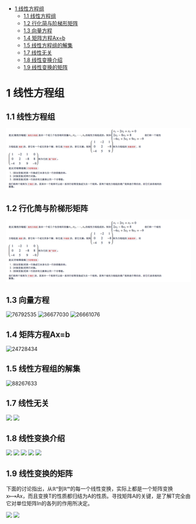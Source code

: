 - [1 线性方程组](#1-%e7%ba%bf%e6%80%a7%e6%96%b9%e7%a8%8b%e7%bb%84)
  - [1.1 线性方程组](#11-%e7%ba%bf%e6%80%a7%e6%96%b9%e7%a8%8b%e7%bb%84)
  - [1.2 行化简与阶梯形矩阵](#12-%e8%a1%8c%e5%8c%96%e7%ae%80%e4%b8%8e%e9%98%b6%e6%a2%af%e5%bd%a2%e7%9f%a9%e9%98%b5)
  - [1.3 向量方程](#13-%e5%90%91%e9%87%8f%e6%96%b9%e7%a8%8b)
  - [1.4 矩阵方程Ax=b](#14-%e7%9f%a9%e9%98%b5%e6%96%b9%e7%a8%8baxb)
  - [1.5 线性方程组的解集](#15-%e7%ba%bf%e6%80%a7%e6%96%b9%e7%a8%8b%e7%bb%84%e7%9a%84%e8%a7%a3%e9%9b%86)
  - [1.7 线性无关](#17-%e7%ba%bf%e6%80%a7%e6%97%a0%e5%85%b3)
  - [1.8 线性变换介绍](#18-%e7%ba%bf%e6%80%a7%e5%8f%98%e6%8d%a2%e4%bb%8b%e7%bb%8d)
  - [1.9 线性变换的矩阵](#19-%e7%ba%bf%e6%80%a7%e5%8f%98%e6%8d%a2%e7%9a%84%e7%9f%a9%e9%98%b5)

# 1 线性方程组
## 1.1 线性方程组
![57054866](linear_system_of_equations1.png)

## 1.2 行化简与阶梯形矩阵
![7267401](linear_system_of_equations1.png)

## 1.3 向量方程
![76792535](https://note.youdao.com/yws/res/59497/E73CF3B2DDB44255AE6CAA4C2D49CBC7)
![36677030](https://note.youdao.com/yws/res/59498/A65172DE58B6412D9F721A506E99893A)
![26661076](https://note.youdao.com/yws/res/59500/E235DC80FFE74BB09DE5B85D78ACDAD2)

## 1.4 矩阵方程Ax=b
![24728434](https://note.youdao.com/yws/res/59502/684EFD56720E4A2A820643CC778DAA06)

## 1.5 线性方程组的解集
![88267633](https://note.youdao.com/yws/res/59504/4DECBF025D454ACABD3491B0DDE3E125)

## 1.7 线性无关
![](http://ou8qjsj0m.bkt.clouddn.com//17-11-21/42376915.jpg)
![](http://ou8qjsj0m.bkt.clouddn.com//17-11-21/63207347.jpg)

## 1.8 线性变换介绍
![](http://ou8qjsj0m.bkt.clouddn.com//17-11-22/77825811.jpg)
![](http://ou8qjsj0m.bkt.clouddn.com//17-11-22/36322521.jpg)
![](http://ou8qjsj0m.bkt.clouddn.com//17-11-22/18787140.jpg)
![](http://ou8qjsj0m.bkt.clouddn.com//17-11-22/41145538.jpg)
![](http://ou8qjsj0m.bkt.clouddn.com//17-11-22/24930617.jpg)

## 1.9 线性变换的矩阵
下面的讨论指出，从ℝⁿ到ℝᵐ的每一个线性变换，实际上都是一个矩阵变换x⟼Ax，而且变换T的性质都归结为A的性质。寻找矩阵A的关键，是了解T完全由它对单位矩阵In的各列的作用所决定。

![](http://ou8qjsj0m.bkt.clouddn.com//17-11-22/20469717.jpg)
![](http://ou8qjsj0m.bkt.clouddn.com//17-11-22/3432097.jpg)
